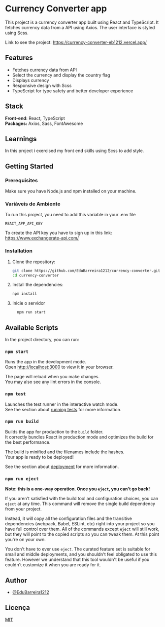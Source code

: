 # Currency Converter app

This project is a currency converter app built using React and TypeScript. It fetches currency data from a API using Axios. The user interface is styled using Scss.

Link to see the project: https://currency-converter-eb1212.vercel.app/

## Features

* Fetches currency data from API
* Select the currency and display the country flag
* Displays currency
* Responsive design with Scss
* TypeScript for type safety and better developer experience


## Stack

**Front-end:** React, TypeScript  
**Packages:** Axios, Sass, FontAwesome

## Learnings

In this project i exercised my front end skills using Scss to add style.

## Getting Started

### Prerequisites

Make sure you have Node.js and npm installed on your machine.

### Variáveis de Ambiente

To run this project, you need to add this variable in your .env file

`REACT_APP_API_KEY`

To create the API key you have to sign up in this link: https://www.exchangerate-api.com/

### Installation

1. Clone the repository:

    ```bash
    git clone https://github.com/EduBarreira1212/currency-converter.git
    cd currency-converter
    ```

2. Install the dependencies:

    ```bash
    npm install
    ```
3. Inicie o servidor

    ```bash
      npm run start
    ```

## Available Scripts

In the project directory, you can run:

### `npm start`

Runs the app in the development mode.\
Open [http://localhost:3000](http://localhost:3000) to view it in your browser.

The page will reload when you make changes.\
You may also see any lint errors in the console.

### `npm test`

Launches the test runner in the interactive watch mode.\
See the section about [running tests](https://facebook.github.io/create-react-app/docs/running-tests) for more information.

### `npm run build`

Builds the app for production to the `build` folder.\
It correctly bundles React in production mode and optimizes the build for the best performance.

The build is minified and the filenames include the hashes.\
Your app is ready to be deployed!

See the section about [deployment](https://facebook.github.io/create-react-app/docs/deployment) for more information.

### `npm run eject`

**Note: this is a one-way operation. Once you `eject`, you can't go back!**

If you aren't satisfied with the build tool and configuration choices, you can `eject` at any time. This command will remove the single build dependency from your project.

Instead, it will copy all the configuration files and the transitive dependencies (webpack, Babel, ESLint, etc) right into your project so you have full control over them. All of the commands except `eject` will still work, but they will point to the copied scripts so you can tweak them. At this point you're on your own.

You don't have to ever use `eject`. The curated feature set is suitable for small and middle deployments, and you shouldn't feel obligated to use this feature. However we understand that this tool wouldn't be useful if you couldn't customize it when you are ready for it.
## Author

- [@EduBarreira1212](https://github.com/EduBarreira1212)


## Licença

[MIT](https://choosealicense.com/licenses/mit/)